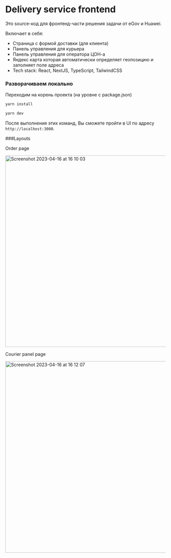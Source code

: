 # Delivery service frontend

Это source-код для фронтенд-части решения задачи от eGov и Huawei. 

<p>Включает в себя:</p>
<ul>
<li>Страница с формой доставки (для клиента)</li>
<li>Панель управления для курьера</li>
<li>Панель управления для оператора ЦОН-а</li>
<li>Яндекс карта которая автоматически определяет геопозицию и заполняет поле адреса</li>
<li>Tech stack: React, NextJS, TypeScript, TailwindCSS</li>
</ul>

### Разворачиваем локально
<p>Переходим на корень проекта (на уровне с package.json)</p>

```bash
yarn install
```

```bash
yarn dev
```

После выполнения этих команд, Вы сможете пройти в UI по адресу `http://localhost:3000`.

###Layouts
<p>Order page</p>
<img width="600" alt="Screenshot 2023-04-16 at 16 10 03" src="https://user-images.githubusercontent.com/39896828/232293562-8895e84d-1cd1-4fdc-80a2-8c100e858c6b.png">

<br>

<p>Courier panel page</p>
<img width="600" alt="Screenshot 2023-04-16 at 16 12 07" src="https://user-images.githubusercontent.com/39896828/232294105-4e71165f-ea3a-4513-a317-eb64561e7c99.png">
